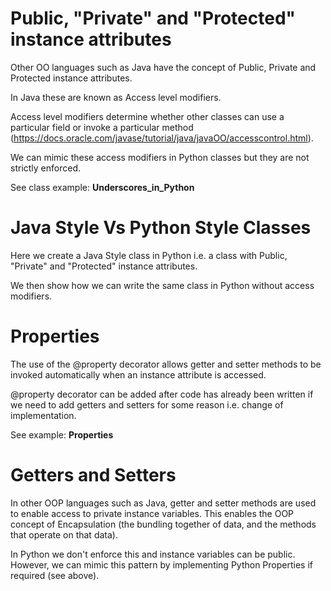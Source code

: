 # Public, "Private" and "Protected" instance attributes
Other OO languages such as Java have the concept of Public, Private and Protected instance attributes.

In Java these are known as Access level modifiers.

Access level modifiers determine whether other classes can use a particular field or invoke a particular method (https://docs.oracle.com/javase/tutorial/java/javaOO/accesscontrol.html).

We can mimic these access modifiers in Python classes but they are not strictly enforced. 

See class example: <strong>Underscores_in_Python</strong>

# Java Style Vs Python Style Classes
Here we create a Java Style class in Python i.e. a class with Public, "Private" and "Protected" instance attributes.

We then show how we can write the same class in Python without access modifiers.

# Properties
The use of the @property decorator allows getter and setter methods to be invoked automatically when an instance attribute is accessed.

@property decorator can be added after code has already been written if we need to add getters and setters for some reason i.e. change of implementation. 

See example: <strong>Properties</strong>

# Getters and Setters
In other OOP languages such as Java, getter and setter methods are used to enable access to private instance variables. This enables the OOP concept of Encapsulation (the bundling together of data, and the methods that operate on that data).

In Python we don't enforce this and instance variables can be public. However, we can mimic this pattern by implementing Python Properties if required (see above).
